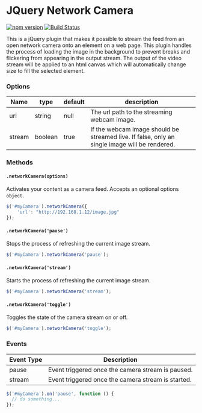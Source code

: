 # JQuery Network Camera

[![npm version](https://badge.fury.io/js/jquery-network-camera.svg)](https://www.npmjs.com/package/jquery-network-camera)
[![Build Status](https://travis-ci.org/gunthercox/jquery-network-camera.svg)](https://travis-ci.org/gunthercox/jquery-network-camera)

This is a jQuery plugin that makes it possible to stream the feed from an open network camera onto an element on a web page. This plugin handles the process of loading the image in the background to prevent breaks and flickering from appearing in the output stream. The output of the video stream will be applied to an html canvas which will automatically change size to fill the selected element.

### Options

| Name | type | default | description |
|------|------|---------|-------------|
| url  | string | null | The url path to the streaming webcam image. |
| stream | boolean | true | If the webcam image should be streamed live. If false, only an single image will be rendered. |

### Methods

#### `.networkCamera(options)`

Activates your content as a camera feed. Accepts an optional options `object`.

```javascript
$('#myCamera').networkCamera({
    'url': "http://192.168.1.12/image.jpg"
});
```

#### `.networkCamera('pause')`

Stops the process of refreshing the current image stream.

```javascript
$('#myCamera').networkCamera('pause');
```

#### `.networkCamera('stream')`

Starts the process of refreshing the current image stream.

```javascript
$('#myCamera').networkCamera('stream');
```

#### `.networkCamera('toggle')`

Toggles the state of the camera stream on or off.

```javascript
$('#myCamera').networkCamera('toggle');
```

### Events
|  Event Type  |  Description  |
|--------------|---------------|
|     pause    | Event triggered once the camera stream is paused. |
|    stream    | Event triggered once the camera stream is started. |

```javascript
$('#myCamera').on('pause', function () {
  // do something...
});
```
